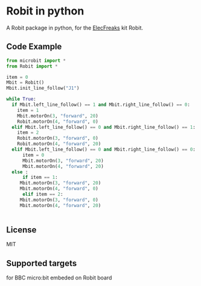 # Robit in python
A Robit package in python, for the [ElecFreaks](https://www.elecfreaks.com/) kit Robit.

## Code Example
```Python
from microbit import *
from Robit import *

item = 0
Mbit = Robit() 
Mbit.init_line_follow("J1")

while True:
  if Mbit.left_line_follow() == 1 and Mbit.right_line_follow() == 0:
    item = 1
    Mbit.motorOn(3, "forward", 20)
    Robit.motorOn(4, "forward", 0)  
  elif Mbit.left_line_follow() == 0 and Mbit.right_line_follow() == 1:
    item = 2
    Robit.motorOn(3, "forward", 0)
    Robit.motorOn(4, "forward", 20)
  elif Mbit.left_line_follow() == 0 and Mbit.right_line_follow() == 0:
      item = 0
      Mbit.motorOn(3, "forward", 20)
      Mbit.motorOn(4, "forward", 20)
  else :
      if item == 1:
	 Mbit.motorOn(3, "forward", 20)
	 Mbit.motorOn(4, "forward", 0)
      elif item == 2:
	 Mbit.motorOn(3, "forward", 0)
	 Mbit.motorOn(4, "forward", 20) 
 
```

## License
MIT

## Supported targets
for BBC micro:bit embeded on Robit board
